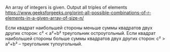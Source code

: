 An array of integers is given. Output all triples of elements
https://www.geeksforgeeks.org/print-all-possible-combinations-of-r-elements-in-a-given-array-of-size-n/

Если квадрат наибольшей стороны меньше суммы квадратов двух других сторон: с² < a²+b² треугольник остроугольный. Если квадрат наибольшей стороны больше суммы квадратов двух других сторон: с² > a²+b² – треугольник тупоугольный.
